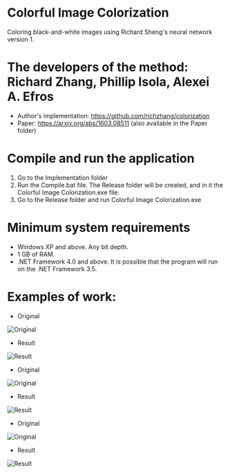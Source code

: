 # Colorful Image Colorization
Coloring black-and-white images using Richard Sheng's neural network version 1.

# The developers of the method: Richard Zhang, Phillip Isola, Alexei A. Efros
* Author's implementation: https://github.com/richzhang/colorization
* Paper: https://arxiv.org/abs/1603.08511 (also available in the Paper folder)

# Compile and run the application
1. Go to the Implementation folder
2. Run the Compile.bat file. The Release folder will be created, and in it the Colorful Image Colorization.exe file.
3. Go to the Release folder and run Colorful Image Colorization.exe

# Minimum system requirements
* Windows XP and above. Any bit depth.
* 1 GB of RAM.
* .NET Framework 4.0 and above. It is possible that the program will run on the .NET Framework 3.5.

# Examples of work:

* Original

![Original](https://github.com/ColorfulSoft/StyleTransfer-Colorization-SuperResolution/blob/English/Colorization/2016.%20Colorful%20Image%20Colorization/Examples/1.jpg)

* Result

![Result](https://github.com/ColorfulSoft/StyleTransfer-Colorization-SuperResolution/blob/English/Colorization/2016.%20Colorful%20Image%20Colorization/Examples/Result_1.png)

* Original

![Original](https://github.com/ColorfulSoft/StyleTransfer-Colorization-SuperResolution/blob/English/Colorization/2016.%20Colorful%20Image%20Colorization/Examples/2.jpg)

* Result

![Result](https://github.com/ColorfulSoft/StyleTransfer-Colorization-SuperResolution/blob/English/Colorization/2016.%20Colorful%20Image%20Colorization/Examples/Result_2.png)

* Original

![Original](https://github.com/ColorfulSoft/StyleTransfer-Colorization-SuperResolution/blob/English/Colorization/2016.%20Colorful%20Image%20Colorization/Examples/3.jpg)

* Result

![Result](https://github.com/ColorfulSoft/StyleTransfer-Colorization-SuperResolution/blob/English/Colorization/2016.%20Colorful%20Image%20Colorization/Examples/Result_3.png)
